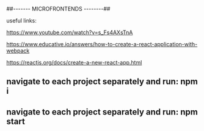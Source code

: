 ##------- MICROFRONTENDS --------##

useful links:

https://www.youtube.com/watch?v=s_Fs4AXsTnA

https://www.educative.io/answers/how-to-create-a-react-application-with-webpack

https://reactjs.org/docs/create-a-new-react-app.html

## navigate to each project separately and run: npm i
## navigate to each project separately and run: npm start 
